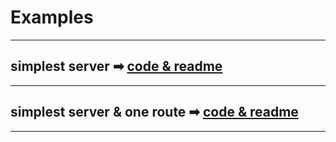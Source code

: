 # Examples

___

## simplest server ➡︎ [code & readme](https://github.com/simonedelpopolo/koorie/blob/main/docs/simplest-server/) 

___

## simplest server & one route ➡︎ [code & readme](https://github.com/simonedelpopolo/koorie/blob/main/docs/simplest-server-one-route/)

___
